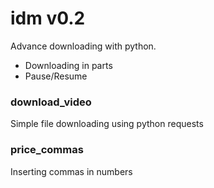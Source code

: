 # idm v0.2

Advance downloading with python.
- Downloading in parts
- Pause/Resume

### download_video

Simple file downloading using python requests

### price_commas

Inserting commas in numbers
